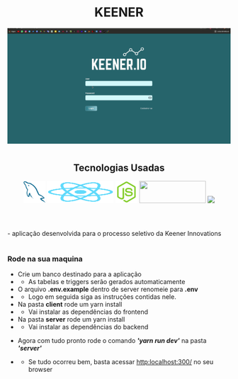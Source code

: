 <h1 align="center"> KEENER </h1>

<img src="./keener.gif">

#

<h2 align="center">Tecnologias Usadas</h2>
<div align="center">
 <img alt="Edinelson-Mysql" height="50" width="50" src="https://raw.githubusercontent.com/devicons/devicon/master/icons/mysql/mysql-original.svg"/>

<img alt="Edinelson-React" height="50" width="150" src="https://raw.githubusercontent.com/devicons/devicon/master/icons/react/react-original.svg">

<img alt="Edinelson-NodeJs" height="50" width="50" src="https://raw.githubusercontent.com/devicons/devicon/master/icons/nodejs/nodejs-original.svg"/>

 <img width="150" height="50" src="https://sass-lang.com/assets/img/logos/logo-b6e1ef6e.svg"/>


 <img height="45" src="https://res.cloudinary.com/practicaldev/image/fetch/s--bvQtwOo5--/c_imagga_scale,f_auto,fl_progressive,h_500,q_auto,w_1000/https://reacttraining.com/images/blog/reach-react-router-future.png"/>

</div>

#

<br/>
- aplicação desenvolvida para o processo seletivo da Keener Innovations

#

### **Rode na sua maquina**
 - Crie um banco destinado para a aplicação
- - As tabelas e triggers serão gerados automaticamente
- O arquivo **.env.example** dentro de server renomeie para **.env**
- - Logo em seguida siga as instruções contidas nele.
- Na pasta **client** rode um yarn install
- - Vai instalar as dependências do frontend
- Na pasta **server** rode um yarn install
- - Vai instalar as dependências do backend

* Agora com tudo pronto rode o comando **_'yarn run dev'_**  na pasta **_'server'_**
- - Se tudo ocorreu bem, basta acessar [http:localhost:300/](http:localhost:300/) no seu browser



